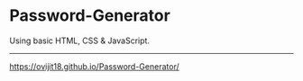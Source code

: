 # Password-Generator
Using basic HTML, CSS &amp; JavaScript. <hr/>

https://ovijit18.github.io/Password-Generator/
